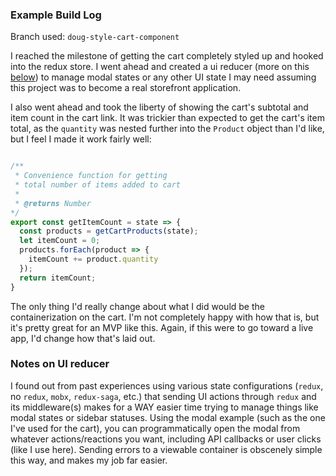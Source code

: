 ### Example Build Log

Branch used: `doug-style-cart-component`

I reached the milestone of getting the cart completely styled up and hooked into the redux store. I went ahead and created a ui reducer (more on this [below](#ui-reducer)) to manage modal states or any other UI state I may need assuming this project was to become a real storefront application.

I also went ahead and took the liberty of showing the cart's subtotal and item count in the cart link. It was trickier than expected to get the cart's item total, as the `quantity` was nested further into the `Product` object than I'd like, but I feel I made it work fairly well:

```js

/**
 * Convenience function for getting 
 * total number of items added to cart
 *
 * @returns Number
*/
export const getItemCount = state => {
  const products = getCartProducts(state);
  let itemCount = 0;
  products.forEach(product => {
    itemCount += product.quantity
  });
  return itemCount;
}

```

The only thing I'd really change about what I did would be the containerization on the cart. I'm not completely happy with how that is, but it's pretty great for an MVP like this. Again, if this were to go toward a live app, I'd change how that's laid out.


### Notes on UI reducer <a id="ui-reducer"></a>

I found out from past experiences using various state configurations (`redux`, no `redux`, `mobx`, `redux-saga`, etc.) that sending UI actions through `redux` and its middleware(s) makes for a WAY easier time trying to manage things like modal states or sidebar statuses. Using the modal example (such as the one I've used for the cart), you can programmatically open the modal from whatever actions/reactions you want, including API callbacks or user clicks (like I use here). Sending errors to a viewable container is obscenely simple this way, and makes my job far easier.